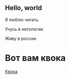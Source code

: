 ## Hello, world
Я люблю читать 

Учусь в нетологии

Живу в россии 

# Вот вам квока
[Квока](https://avatars.dzeninfra.ru/get-zen_doc/1577780/pub_5dfcbc59e6cb9b00b1817a73_5dfcbca843fdc000adb499da/scale_1200)
